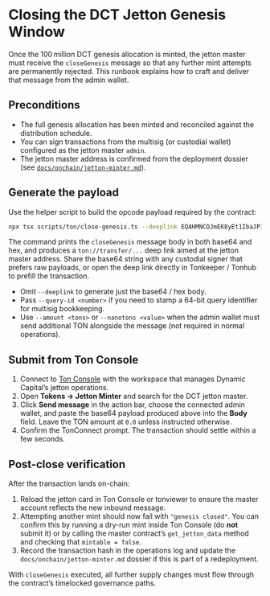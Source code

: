 # Closing the DCT Jetton Genesis Window

Once the 100 million DCT genesis allocation is minted, the jetton master must
receive the `closeGenesis` message so that any further mint attempts are
permanently rejected. This runbook explains how to craft and deliver that
message from the admin wallet.

## Preconditions

- The full genesis allocation has been minted and reconciled against the
  distribution schedule.
- You can sign transactions from the multisig (or custodial wallet) configured
  as the jetton master `admin`.
- The jetton master address is confirmed from the deployment dossier (see
  [`docs/onchain/jetton-minter.md`](./jetton-minter.md)).

## Generate the payload

Use the helper script to build the opcode payload required by the contract:

```bash
npx tsx scripts/ton/close-genesis.ts --deeplink EQAHMNCDJmEK8yEt1IbaJP1xl2-wd21f1Gpt_57Z1uCPP2d9
```

The command prints the `closeGenesis` message body in both base64 and hex, and
produces a `ton://transfer/...` deep link aimed at the jetton master address.
Share the base64 string with any custodial signer that prefers raw payloads, or
open the deep link directly in Tonkeeper / Tonhub to prefill the transaction.

- Omit `--deeplink` to generate just the base64 / hex body.
- Pass `--query-id <number>` if you need to stamp a 64-bit query identifier for
  multisig bookkeeping.
- Use `--amount <tons>` or `--nanotons <value>` when the admin wallet must send
  additional TON alongside the message (not required in normal operations).

## Submit from Ton Console

1. Connect to [Ton Console](https://tonconsole.com/) with the workspace that
   manages Dynamic Capital’s jetton operations.
2. Open **Tokens → Jetton Minter** and search for the DCT jetton master.
3. Click **Send message** in the action bar, choose the connected admin wallet,
   and paste the base64 payload produced above into the **Body** field. Leave
   the TON amount at `0.0` unless instructed otherwise.
4. Confirm the TonConnect prompt. The transaction should settle within a few
   seconds.

## Post-close verification

After the transaction lands on-chain:

1. Reload the jetton card in Ton Console or tonviewer to ensure the master
   account reflects the new inbound message.
2. Attempting another mint should now fail with `"genesis closed"`. You can
   confirm this by running a dry-run mint inside Ton Console (do **not** submit
   it) or by calling the master contract’s `get_jetton_data` method and checking
   that `mintable = false`.
3. Record the transaction hash in the operations log and update the
   `docs/onchain/jetton-minter.md` dossier if this is part of a redeployment.

With `closeGenesis` executed, all further supply changes must flow through the
contract’s timelocked governance paths.
